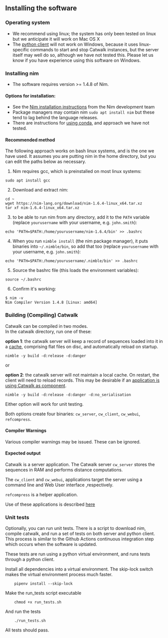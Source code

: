 ## Installing the software

### Operating system
* We recommend using linux; the system has only been tested on linux but we anticipate it will work on Mac OS X
* The [python client](../pyclient/pycw_client.py) will not work on Windows, because it uses linux-specific commands to start and stop Catwalk instances, but the server itself may well do so, although we have not tested this.  Please let us know if you have experience using this software on Windows.


### Installing nim 

* The software requires version >= 1.4.8 of Nim. 

#### Options for installation:
* See the [Nim installation instructions](https://nim-lang.org/install.html) from the Nim development team
* Package managers may contain nim ```sudo apt install nim``` but these tend to lag behind the language releases.
* There are instructions for [using conda](https://anaconda.org/conda-forge/nim), and approach we have not tested. 

#### Recommended method

The following approach works on bash linux systems, and is the one we have used. It assumes you are putting nim in the home directory, but you can edit the paths below as necessary.

1. Nim requires gcc, which is preinstalled on most linux systems:
```
sudo apt install gcc
```

2. Download and extract nim:

```
cd ~
wget https://nim-lang.org/download/nim-1.6.4-linux_x64.tar.xz
tar xf nim-1.6.4-linux_x64.tar.xz
```

3. to be able to run nim from any directory, add it to the `PATH` variable (replace ```yourusername``` with your username, e.g. ```john.smith```):
```
echo 'PATH=$PATH:/home/yourusername/nim-1.6.4/bin' >> .bashrc
```

4. When you run `nimble install` (the nim package manager), it puts binaries into `~/.nimble/bin`, so add that too (replace ```yourusername``` with your username, e.g. ```john.smith```):
```
echo 'PATH=$PATH:/home/yourusername/.nimble/bin' >> .bashrc
```

5. Source the bashrc file (this loads the environment variables):
```
source ~/.bashrc
```
6. Confirm it's working:
```
$ nim -v
Nim Compiler Version 1.4.8 [Linux: amd64]
```

### Building (Compiling) Catwalk

Catwalk can be compiled in two modes.   
In the catwalk directory, run one of these:  

**option 1**: the catwalk server will keep a record of sequences loaded into it in a [cache](cache.md), comprising flat files on disc, and automatically reload on startup. 

    nimble -y build -d:release -d:danger

or  

**option 2**: the catwalk server will not maintain a local cache.  On restart, the client will need to reload records.  This may be desirable if an [application is using Catwalk as component](https://github.com/davidhwyllie/findneighbour4).

    nimble -y build -d:release -d:danger -d:no_serialisation

Either option will work for unit testing. 

Both options create four binaries: `cw_server`, `cw_client`, `cw_webui`, `refcompress`.

#### Compiler Warnings
Various compiler warnings may be issued.  These can be ignored.  

#### Expected output
Catwalk is a server application.  The Catwalk server `cw_server` stores the sequences in RAM and performs distance computations.

The `cw_client` and `cw_webui`, applications target the server using a command line and Web User interface ,respectively.

`refcompress` is a helper application.

Use of these applications is described [here](use.md)


### Unit tests
Optionally, you can run unit tests.  There is a script to download nim, compile catwalk, and run a set of tests on  both server and python client.  This process is similar to the Github Actions continuous integration step which occurs when the software is updated.

These tests are run using a python virtual environment, and runs tests through a python client.

Install all dependencies into a virtual environment.  The skip-lock switch makes the virtual environment process much faster.
```
    pipenv install --skip-lock
```
Make the run_tests script executable
```
    chmod +x run_tests.sh
```
And run the tests 
```
    ./run_tests.sh
```

All tests should pass.